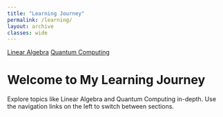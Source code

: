```yaml
---
title: "Learning Journey"
permalink: /learning/
layout: archive
classes: wide
---
```


<div class="learning-sidebar">
  <a href="/mathematics/">Linear Algebra</a>
  <a href="/quantum-computing/">Quantum Computing</a>
</div>

<h1>Welcome to My Learning Journey</h1>
<p>Explore topics like Linear Algebra and Quantum Computing in-depth. Use the navigation links on the left to switch between sections.</p>
